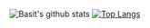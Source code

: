 ![Basit's github stats](https://github-readme-stats.vercel.app/api?username=izbasit&count_private=true) 
[![Top Langs](https://github-readme-stats.vercel.app/api/top-langs/?username=izbasit&layout=compact)](https://github.com/anuraghazra/github-readme-stats)


